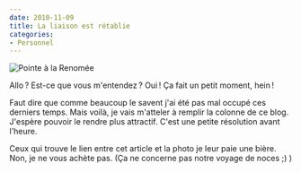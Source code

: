 ```yaml
---
date: 2010-11-09
title: La liaison est rétablie
categories:
- Personnel
---
```

<img src="https://farm2.static.flickr.com/1405/5118542586_1cb1c98777.jpg" alt="Pointe à la Renomée" />

Allo ? Est-ce que vous m'entendez ? Oui !
Ça fait un petit moment, hein !

Faut dire que comme beaucoup le savent j'ai été pas mal occupé ces derniers temps. Mais voilà, je vais m'atteler à remplir la colonne de ce blog. J'espère pouvoir le rendre plus attractif. C'est une petite résolution avant l'heure.

Ceux qui trouve le lien entre cet article et la photo je leur paie une bière. Non, je ne vous achète pas.
(Ça ne concerne pas notre voyage de noces ;) )
